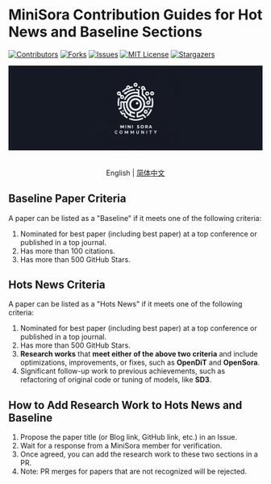 # MiniSora Contribution Guides for Hot News and Baseline Sections

<!-- PROJECT SHIELDS -->

[![Contributors][contributors-shield]][contributors-url]
[![Forks][forks-shield]][forks-url]
[![Issues][issues-shield]][issues-url]
[![MIT License][license-shield]][license-url]
[![Stargazers][stars-shield]][stars-url]
<br />

<!-- PROJECT LOGO -->

<div align="center">

<img src="../assets/logo.jpg" width="600"/>
  <div>&nbsp;</div>
  <div align="center"></div>
</div>

<div align="center">

English | [简体中文](HOT_NEWS_BASELINES_GUIDES_CN.md)  

</div>

## Baseline Paper Criteria

A paper can be listed as a "Baseline" if it meets one of the following criteria:

1. Nominated for best paper (including best paper) at a top conference or published in a top journal.
2. Has more than 100 citations.
3. Has more than 500 GitHub Stars.

## Hots News Criteria

A paper can be listed as a "Hots News" if it meets one of the following criteria:

1. Nominated for best paper (including best paper) at a top conference or published in a top journal.
2. Has more than 500 GitHub Stars.
3. **Research works** that **meet either of the above two criteria** and include optimizations, improvements, or fixes, such as **OpenDiT** and **OpenSora**.
4. Significant follow-up work to previous achievements, such as refactoring of original code or tuning of models, like **SD3**.

## How to Add Research Work to Hots News  and Baseline

1. Propose the paper title (or Blog link, GitHub link, etc.) in an Issue.
2. Wait for a response from a MiniSora member for verification.
3. Once agreed, you can add the research work to these two sections in a PR.
4. Note: PR merges for papers that are not recognized will be rejected.

[your-project-path]: mini-sora/minisora
[contributors-shield]: https://img.shields.io/github/contributors/mini-sora/minisora.svg?style=flat-square
[contributors-url]: https://github.com/mini-sora/minisora/graphs/contributors
[forks-shield]: https://img.shields.io/github/forks/mini-sora/minisora.svg?style=flat-square
[forks-url]: https://github.com/mini-sora/minisora/network/members
[stars-shield]: https://img.shields.io/github/stars/mini-sora/minisora.svg?style=flat-square
[stars-url]: https://github.com/mini-sora/minisora/stargazers
[issues-shield]: https://img.shields.io/github/issues/mini-sora/minisora.svg?style=flat-square
[issues-url]: https://img.shields.io/github/issues/mini-sora/minisora.svg
[license-shield]: https://img.shields.io/github/license/mini-sora/minisora.svg?style=flat-square
[license-url]: https://github.com/mini-sora/minisora/blob/main/LICENSE
